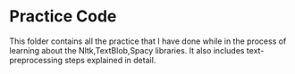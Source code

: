 # Practice Code 
This folder contains all the practice that I have done while in the process of learning about the Nltk,TextBlob,Spacy libraries. It also includes text-preprocessing steps explained in detail.
